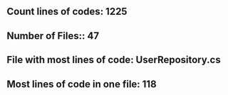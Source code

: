 
## Count lines of codes: 1225
## Number of Files:: 47
## File with most lines of code: UserRepository.cs
## Most lines of code in one file: 118

